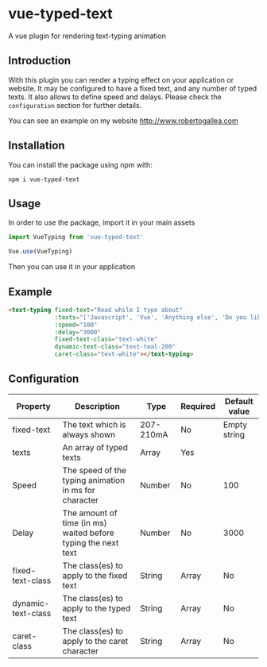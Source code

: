 # vue-typed-text
A vue plugin for rendering text-typing animation

## Introduction

With this plugin you can render a typing effect on your application or website. It may be configured to have a fixed text, and any number of typed texts. It also allows to define speed and delays. Please check the `configuration` section for further details.  

You can see an example on my website http://www.robertogallea.com

## Installation

You can install the package using npm with:

`
npm i vue-typed-text
`

## Usage

In order to use the package, import it in your main assets

```js
import VueTyping from 'vue-typed-text'

Vue.use(VueTyping)
```

Then you can use it in your application

## Example

```html
<text-typing fixed-text="Read while I type about"
             :texts="['Javascript', 'Vue', 'Anything else', 'Do you like it?']"
             :speed="100"
             :delay="3000"
             fixed-text-class="text-white"
             dynamic-text-class="text-teal-200"
             caret-class="text-white"></text-typing>
```

## Configuration

| Property | Description | Type | Required | Default value |
|--------------------|---------------------------------------------------------------|----------------|----------|---------------|
| fixed-text | The text which is always shown | 207-210mA | No | Empty string |
| texts | An array of typed texts | Array | Yes |  |
| Speed | The speed of the typing animation in ms for character | Number | No | 100 |
| Delay | The amount of time (in ms) waited before typing the next text | Number | No | 3000 |
| fixed-text-class | The class(es) to apply to the fixed text | String | Array | No |  |
| dynamic-text-class | The class(es) to apply to the typed text | String | Array | No |  |
| caret-class | The class(es) to apply to the caret character | String | Array | No |  |